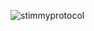 ![stimmyprotocol](https://user-images.githubusercontent.com/121312707/231365615-7f866ad8-2fc4-4f15-8d33-b14e338b690f.png)
